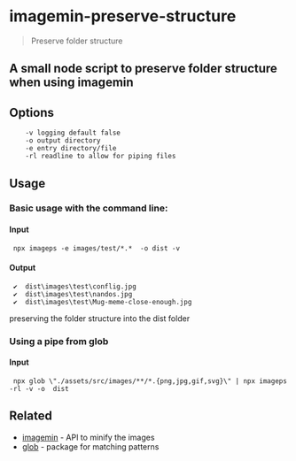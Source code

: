 # imagemin-preserve-structure

> Preserve folder structure

## A small node script to preserve folder structure when using imagemin

## Options

```
    -v logging default false
    -o output directory
    -e entry directory/file
    -rl readline to allow for piping files
```

## Usage

### Basic usage with the command line:

#### Input

```
 npx imageps -e images/test/*.*  -o dist -v
```

#### Output

```
 ✔  dist\images\test\conflig.jpg
 ✔  dist\images\test\nandos.jpg
 ✔  dist\images\test\Mug-meme-close-enough.jpg
```

preserving the folder structure into the dist folder

### Using a pipe from glob

#### Input

```
 npx glob \"./assets/src/images/**/*.{png,jpg,gif,svg}\" | npx imageps -rl -v -o  dist
```

## Related

* [imagemin](https://github.com/imagemin/imagemin) - API to minify the images
* [glob](https://github.com/isaacs/node-glob) - package for matching patterns

